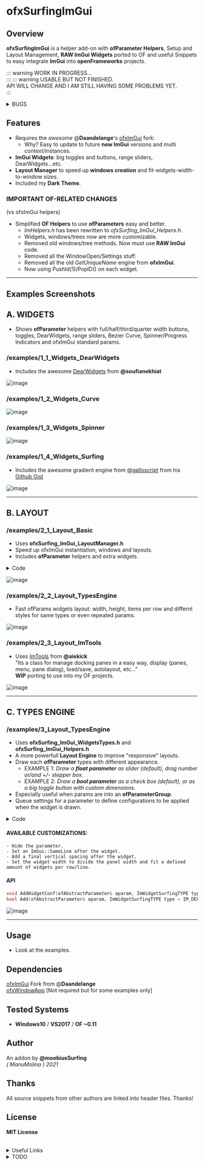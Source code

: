 ofxSurfingImGui
=============================

## Overview
**ofxSurfingImGui** is a helper add-on with **ofParameter Helpers**, Setup and Layout Management, **RAW ImGui Widgets** ported to OF and useful Snippets to easy integrate **ImGui** into **openFrameworks** projects.  

::: warning
WORK IN PROGRESS...  
:::
::: warning
USABLE BUT NOT FINISHED.  
API WILL CHANGE AND I AM STILL HAVING SOME PROBLEMS YET.  
:::

<details>
  <summary>BUGS</summary>
  <p>

### **BUG 1**: (ofxSurfing_ImGui_Helpers.h & ofxSurfing_ImGui_WidgetsButtons.h)  
    * When adding many times a parameter or others with a not unique name.  
    * Widgets collide between them. Only some instances work well.  
    * Usually, the first repeated widget in each panel works fine.  
    * SOLUTION: Restore old getUniqueName engine from ofxGui. Do not duplicate adding params or names.
### **BUG 2**: (ofxSurfing_ImGui_WidgetsTypes.h)  
    * Layout engine fails a bit on nesting indented groups.  
    * Broken width recalculation and "unlimited" growing when auto-size.  
    * Workaround fixed using CollapsingHeader instead of TreeNodeEx  
    but I would prefer the indented nested groups.
  </p>
</details>

## Features 
* Requires the _awesome_ @**Daandelange**'s [ofxImGui](https://github.com/Daandelange/ofxImGui/tree/ofParameters-Helpers-Test) fork: 
    - Why? Easy to update to future **new ImGui** versions and multi context/instances.
* **ImGui Widgets**: big toggles and buttons, range sliders, DearWidgets...etc.
* **Layout Manager** to speed up **windows creation** and fit-widgets-width-to-window sizes.
* Included my **Dark Theme**.

### IMPORTANT OF-RELATED CHANGES  
(vs ofxImGui helpers)  
- Simplified **OF Helpers** to use **ofParameters** easy and better. 
    * _ImHelpers.h_ has been rewritten to _ofxSurfing_ImGui_Helpers.h_.
    * Widgets, windows/trees now are more customizable. 
    * Removed old windows/tree methods. Now must use **RAW ImGui** code.
    * Removed all the WindowOpen/Settings stuff.
    * Removed all the old _GetUniqueName_ engine from **ofxImGui**. 
    * Now using PushId(1)/PopID() on each widget.

---------------------------------------------------------

## Examples Screenshots

## A. WIDGETS
* Shows **ofParameter** helpers with full/half/third/quarter width buttons, toggles, DearWidgets, range sliders, Bezier Curve, Spinner/Progress Indicators and ofxImGui standard params.  

### /examples/1_1_Widgets_DearWidgets
* Includes the awesome [DearWidgets](https://github.com/soufianekhiat/DearWidgets) from **@soufianekhiat**  

![image](/docs/1_1_Widgets_DearWidgets.PNG?raw=true "image")  

### /examples/1_2_Widgets_Curve
![image](/docs/1_2_Widgets_Curve.PNG?raw=true "image")  

### /examples/1_3_Widgets_Spinner
![image](/docs/1_3_Widgets_Spinner.PNG?raw=true "image")  

### /examples/1_4_Widgets_Surfing
* Includes the awesome gradient engine from [@galloscript](https://twitter.com/galloscript) from his [Github Gist](https://gist.github.com/galloscript/8a5d179e432e062550972afcd1ecf112)  

![image](/docs/1_4_Widgets_Surfing.PNG?raw=true "image")  

---------------------------------------------------------

## B. LAYOUT

### /examples/2_1_Layout_Basic
* Uses **ofxSurfing_ImGui_LayoutManager.h**  
* Speed up ofxImGui instantiation, windows and layouts. 
* Includes **ofParameter** helpers and extra widgets.  
<details>
  <summary>Code</summary>
  <p>
  
```.cpp
//ofApp.h
#include "ofxSurfingImGui.h"

ofxSurfing_ImGui_Manager guiManager;

//ofApp.cpp
void ofApp::setup() { 
    guiManager.setup(); 
    // instantiates and configures ofxImGui inside.
    // font, theme and other customizations.
}
void ofApp::draw() { 
    guiManager.begin();
    {
        guiManager.beginWindow("Window1", &bOpen1, window_flags1);
        {
            // Precalculate common widgets sizes to fit current window "to be responsive"
            // (Takes care of ImGui spacing between widgets)
            float _w100 = getImGui_WidgetWidth(1); // 1 widget full width
            float _w50 = getImGui_WidgetWidth(2);  // 2 widgets half width
            float _w33 = getImGui_WidgetWidth(3);  // 3 widgets third width
            float _w25 = getImGui_WidgetWidth(4);  // 4 widgets quarter width
            float _h = WIDGETS_HEIGHT;

            //-

            // Draw RAW ImGui or SurfingWidgets with ofParameters

            // One widget full with and half height
            if (AddBigToggle(b1, _w100, _h / 2)) {} 

            // Two widgets same line/row with the 50% of window panel width 
            if (AddBigButton(b3, _w50, _h)) {}
            ImGui::SameLine();
            if (AddBigButton(b4, _w50, _h)) {}

            // Or using raw ImGui
            // Three widgets and fit width in one line
            if (ImGui::Button("START", ImVec2(_w33, _h))) {}
            ImGui::SameLine();
            if (ImGui::Button("STOP", ImVec2(_w33, _h))) {}
            ImGui::SameLine();
            if (ImGui::Button("REPLAY", ImVec2(_w33, _h))) {}

            //-

            // An extra panel for useful config: auto resize window, mouseOverGui..
            guiManager.drawAdvancedSubPanel();
        }
        guiManager.endWindow();
    guiManager.end();
}
```
  </p>
</details>

![image](/docs/2_1_Layout_Basic.PNG?raw=true "image")  

### /examples/2_2_Layout_TypesEngine
* Fast ofParams widgets layout: width, height, items per row and differnt styles for same types or even repeated params.  

![image](/docs/2_2_Layout_TypesEngine.PNG?raw=true "image") 

### /examples/2_3_Layout_ImTools
* Uses [ImTools](https://github.com/aiekick/ImTools) from **@aiekick**  
"Its a class for manage docking panes in a easy way, display (panes, menu, pane dialog), load/save, autolayout, etc..."  
**WIP** porting to use into my OF projects.  

![image](/docs/2_3_Layout_ImTools.PNG?raw=true "image")  
<!-- <img src="docs/2_3_Layout_ImTools.PNG" width="80%" height="80%"> -->
<!-- <br>  -->

---------------------------------------------------------

## C. TYPES ENGINE

### /examples/3_Layout_TypesEngine
* Uses **ofxSurfing_ImGui_WidgetsTypes.h** and **ofxSurfing_ImGui_Helpers.h**
* A more powerfull **Layout Engine** to improve "responsive" layouts.
* Draw each **ofParameter** types with different appearance.
    * EXAMPLE 1: _Draw a **float parameter** as slider (default), drag number or/and +/- stepper box._
    * EXAMPLE 2: _Draw a **bool parameter** as a check box (default), or as a big toggle button with custom dimensions._
* Especially useful when params are into an **ofParameterGroup**.
* Queue settings for a parameter to define configurations to be applied when the widget is drawn. 
<details>
  <summary>Code</summary>
  <p>

```.cpp
void ofApp::setup() 
{
    // Feed bool, float and int ofParameters into an ofParameterGroup
    params.add(b1, b2, b3, f1, f2, i1, i2);

    //-

    // Workflow A
    // Queue config style for each parameter

    // Format: 
    // void AddWidgetConf(ofAbstractParameter& aparam, 
    //                    ImWidgetSurfingTYPE type = IM_DEFAULT, 
    //                    bool bSameLine = false, 
    //                    int amtPerRow = 1, 
    //                    int spacing = -1)

    // One full width widget with 20px vertical spacing at end
    widgetsManager.AddWidgetConf(b1, SurfingWidgetTypes::IM_TOGGLE_BIG, false, 1, 20);
    // Two widgets in the same line with 10px of spacing at end
    widgetsManager.AddWidgetConf(b2, SurfingWidgetTypes::IM_BUTTON_SMALL, true, 2);
    widgetsManager.AddWidgetConf(b3, SurfingWidgetTypes::IM_BUTTON_SMALL, false, 2, 10);
    // A widget presented with number and +/- controls
    widgetsManager.AddWidgetConf(f1, SurfingWidgetTypes::IM_STEPPER);
    // The same parameter but as a slider and 10px spacing at the end
    widgetsManager.AddWidgetConf(f2, SurfingWidgetTypes::IM_DRAG, false, 1, 10);
    // A widget as slider with full width size
    widgetsManager.AddWidgetConf(i1, SurfingWidgetTypes::IM_SLIDER);
    // An widget as stepper with full width size
    widgetsManager.AddWidgetConf(i2, SurfingWidgetTypes::IM_STEPPER);
}

void ofApp::draw()
{
    guiManager.begin();
    {
        guiManager.beginWindow("Window", &bOpen, window_flags);
        {
            drawWidgets();
        }
        guiManager.endWindow();
    }
    guiManager.end();
}

void ofApp::drawWidgets() 
{
    // Workflow A
    // Draw a group of params with previously queued param styles on setup() 
    // Use flags to customize tree/folder
    ImGuiTreeNodeFlags flags = ImGuiTreeNodeFlags_None;
    flags |= ImGuiTreeNodeFlags_Framed; // dark border box on the group name
    flags |= ImGuiTreeNodeFlags_DefaultOpen; // collapsing: default open or closed if commented
    ofxSurfing::AddGroup(params, flags);

    //-

    // Workflow B
    // "Instant" draw each single parameter

    // Format:
    // bool Add(ofAbstractParameter& aparam, 
    //          ImWidgetSurfingTYPE type = IM_DEFAULT, 
    //          bool bSameLine = false, 
    //          int amtPerRow = 1, 
    //          int spacing = -1)
    
    // Two widgets same line
    widgetsManager.Add(b1, SurfingWidgetTypes::IM_TOGGLE_SMALL, true, 2);
    widgetsManager.Add(b2, SurfingWidgetTypes::IM_TOGGLE_SMALL, false, 2);
    // A slider with full width size
    widgetsManager.Add(i1, SurfingWidgetTypes::IM_SLIDER);
    // A stepper with half width size and 20px of spacing at end
    widgetsManager.Add(i1, SurfingWidgetTypes::IM_STEPPER, false, 2, 20);
}
```
  </p>
</details>

#### AVAILABLE CUSTOMIZATIONS:
    - Hide the parameter.  
    - Set an ImGui::SameLine after the widget.  
    - Add a final vertical spacing after the widget.  
    - Set the widget width to divide the panel width and fit a defined amount of widgets per row/line.  
#### API
```c++
void AddWidgetConf(ofAbstractParameter& aparam, ImWidgetSurfingTYPE type = IM_DEFAULT, bool bSameLine = false, int amtPerRow = 1, int spacing = -1);
bool Add(ofAbstractParameter& aparam, ImWidgetSurfingTYPE type = IM_DEFAULT, bool bSameLine = false, int amtPerRow = 1, int spacing = -1);
```

![image](/docs/2_2_Layout_TypesEngine.PNG?raw=true "image")  
<!-- <img src="docs/Capture4.PNG" width="80%" height="80%"> -->

---------------------------------------------------------

## Usage
* Look at the examples.

## Dependencies
[ofxImGui](https://github.com/Daandelange/ofxImGui/) Fork from @**Daandelange**  
[ofxWindowApp](https://github.com/moebiussurfing/ofxWindowApp) [Not required but for some examples only]  

## Tested Systems
- **Windows10** / **VS2017** / **OF ~0.11**

## Author
An addon by **@moebiusSurfing**  
*( ManuMolina ) 2021*  

## Thanks
All source snippets from other authors are linked into header files. Thanks!

## License
**MIT License**

<BR>

<details>
  <summary>Useful Links</summary>
  <p>

https://github.com/HankiDesign/awesome-dear-imgui  
https://github.com/soufianekhiat/DearWidgets  
https://github.com/yumataesu/ImGui_Widgets  
https://github.com/njazz/AutomationCurveEditor  
https://github.com/leiradel/ImGuiAl  
https://github.com/aiekick/ImTools/tree/main/LayoutManager  
  </p>
</details>
<details>
  <summary>TODO</summary>
  <p>

* Add more ImGui RAW widgets with examples.
* Convert to ofParameters for some widgets.
* Pack some bigger widgets like matrix clicker just passing an int as index only.
* Fix and solve final ofParams helpers workflow.
* Mark/disable some widgets that could use modern C++17.
* Add multiple layouts presets engine from Paletto.
  </p>
</details>
